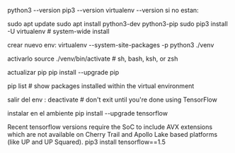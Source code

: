 python3 --version
pip3 --version
virtualenv --version
si no estan:

sudo apt update
sudo apt install python3-dev python3-pip
sudo pip3 install -U virtualenv  # system-wide install

crear nuevo env:
virtualenv --system-site-packages -p python3 ./venv

activarlo
source ./venv/bin/activate  # sh, bash, ksh, or zsh

actualizar pip
pip install --upgrade pip

pip list  # show packages installed within the virtual environment

salir del env :
deactivate  # don't exit until you're done using TensorFlow

instalar en el ambiente
pip install --upgrade tensorflow

Recent tensorflow versions require the SoC to include AVX extensions which are not available on Cherry Trail and Apollo Lake based platforms (like UP and UP Squared).
pip3 install tensorflow==1.5
